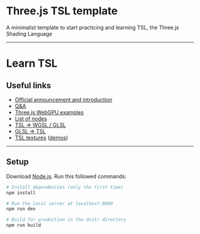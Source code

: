 # Three.js TSL template

A minimalist template to start practicing and learning TSL, the Three.js Shading Language

---

# Learn TSL

## Useful links

- [Official announcement and introduction](https://github.com/mrdoob/three.js/wiki/Three.js-Shading-Language)
- [Q&A](https://github.com/boytchev/tsl-textures/wiki/Q&A)
- [Three.js WebGPU examples](https://threejs.org/examples/?q=webgpu#webgpu_parallax_uv)
- [List of nodes](https://github.com/mrdoob/three.js/blob/423f285d5d868dd128d6f143dc8ec31154018f57/src/nodes/Nodes.js#L42)
- [TSL => WGSL / GLSL](https://threejs.org/examples/?q=webgpu#webgpu_tsl_editor)
- [GLSL => TSL](https://threejs.org/examples/?q=webgpu#webgpu_tsl_transpiler)
- [TSL textures](https://github.com/boytchev/tsl-textures) ([demos](https://boytchev.github.io/tsl-textures/))

---

## Setup
Download [Node.js](https://nodejs.org/en/download/).
Run this followed commands:

``` bash
# Install dependencies (only the first time)
npm install

# Run the local server at localhost:8080
npm run dev

# Build for production in the dist/ directory
npm run build
```
